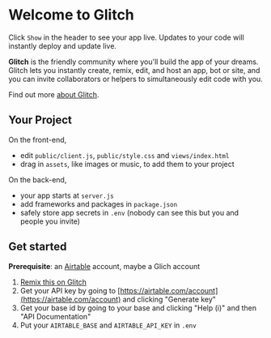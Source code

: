 Welcome to Glitch
=================

Click `Show` in the header to see your app live. Updates to your code will instantly deploy and update live.

**Glitch** is the friendly community where you'll build the app of your dreams. Glitch lets you instantly create, remix, edit, and host an app, bot or site, and you can invite collaborators or helpers to simultaneously edit code with you.

Find out more [about Glitch](https://glitch.com/about).


Your Project
------------

On the front-end,
- edit `public/client.js`, `public/style.css` and `views/index.html`
- drag in `assets`, like images or music, to add them to your project

On the back-end,
- your app starts at `server.js`
- add frameworks and packages in `package.json`
- safely store app secrets in `.env` (nobody can see this but you and people you invite)

## Get started
**Prerequisite**: an [Airtable](https://airtable.com/invite/r/efFknGGu) account, maybe a Glich account

1. [Remix this on Glitch](https://glitch.com/edit/#!/remix/hello-express-airtable)
2. Get your API key by going to [https://airtable.com/account](https://airtable.com/account) and clicking "Generate key" 
3. Get your base id by going to your base and clicking "Help (i)" and then "API Documentation"
4. Put your `AIRTABLE_BASE` and `AIRTABLE_API_KEY` in `.env`

